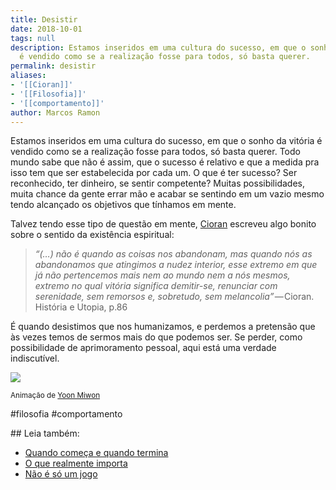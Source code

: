 ```yaml
---
title: Desistir
date: 2018-10-01
tags: null
description: Estamos inseridos em uma cultura do sucesso, em que o sonho da vitória
  é vendido como se a realização fosse para todos, só basta querer.
permalink: desistir
aliases:
- '[[Cioran]]'
- '[[Filosofia]]'
- '[[comportamento]]'
author: Marcos Ramon
---
```

Estamos inseridos em uma cultura do sucesso, em que o sonho da vitória é vendido como se a realização fosse para todos, só basta querer. Todo mundo sabe que não é assim, que o sucesso é relativo e que a medida pra isso tem que ser estabelecida por cada um. O que é ter sucesso? Ser reconhecido, ter dinheiro, se sentir competente? Muitas possibilidades, muita chance da gente errar mão e acabar se sentindo em um vazio mesmo tendo alcançado os objetivos que tínhamos em mente.

Talvez tendo esse tipo de questão em mente, [Cioran](http://amzn.to/2COFZEF) escreveu algo bonito sobre o sentido da existência espiritual:

> _“(…) não é quando as coisas nos abandonam, mas quando nós as abandonamos que atingimos a nudez interior, esse extremo em que já não pertencemos mais nem ao mundo nem a nós mesmos, extremo no qual vitória significa demitir-se, renunciar com serenidade, sem remorsos e, sobretudo, sem melancolia”_ — Cioran. História e Utopia, p.86

É quando desistimos que nos humanizamos, e perdemos a pretensão que às vezes temos de sermos mais do que podemos ser. Se perder, como possibilidade de aprimoramento pessoal, aqui está uma verdade indiscutível.

![](https://cdn-images-1.medium.com/max/800/1*VJQ0rP4MwqzBeXqsGE54GQ.gif)

<small>Animação de <a href="http://yoonmiwon.tumblr.com/">Yoon Miwon</a></small>

#filosofia #comportamento 
<div class="leia-tambem" markdown="1">
## Leia também:

- <a href="/quando-comeca-e-quando-termina">Quando começa e quando termina</a>
- <a href="/o-que-realmente-importa">O que realmente importa</a>
- <a href="/nao-e-so-um-jogo">Não é só um jogo</a>
</div>